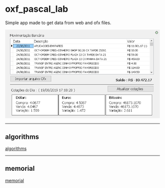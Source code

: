 # oxf_pascal_lab
Simple app made to get data from web and ofx files.

<img src="/images/tela.png">

<hr />

## algorithms

[algorithms](/algorithms.md)

<hr />

## memorial
[memorial](/memorial.md)
